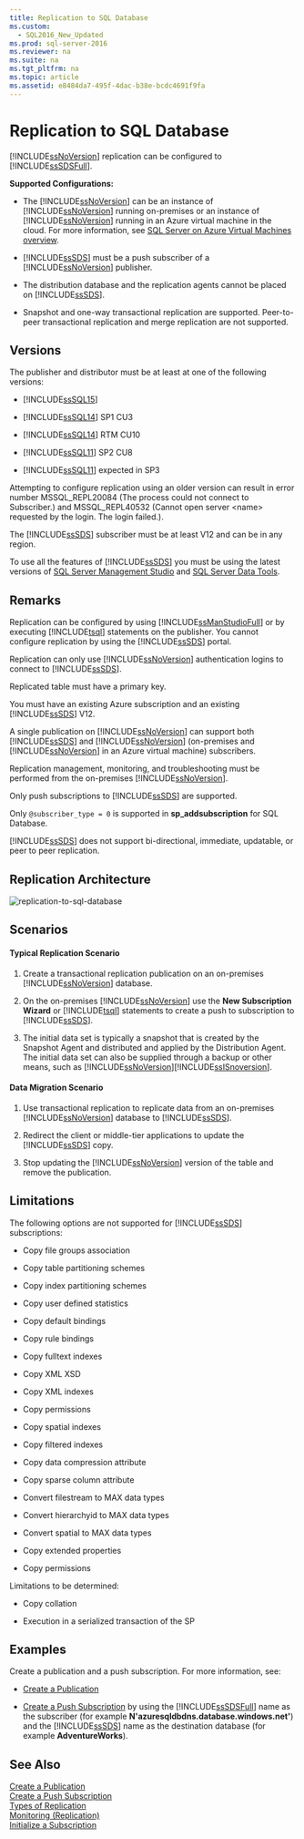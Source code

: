 ```yaml
---
title: Replication to SQL Database
ms.custom: 
  - SQL2016_New_Updated
ms.prod: sql-server-2016
ms.reviewer: na
ms.suite: na
ms.tgt_pltfrm: na
ms.topic: article
ms.assetid: e8484da7-495f-4dac-b38e-bcdc4691f9fa
---
```

# Replication to SQL Database
  [!INCLUDE[ssNoVersion](../../Token\Other/ssNoVersion_md.md)] replication can be configured to [!INCLUDE[ssSDSFull](../../Token\Other/ssSDSfull_md.md)].  
  
 **Supported Configurations:**  
  
-   The [!INCLUDE[ssNoVersion](../../Token\Other/ssNoVersion_md.md)] can be an instance of [!INCLUDE[ssNoVersion](../../Token\Other/ssNoVersion_md.md)] running on\-premises or an instance of [!INCLUDE[ssNoVersion](../../Token\Other/ssNoVersion_md.md)] running in an Azure virtual machine in the cloud. For more information, see [SQL Server on Azure Virtual Machines overview](https://azure.microsoft.com/documentation/articles/virtual-machines-sql-server-infrastructure-services/).  
  
-   [!INCLUDE[ssSDS](../../Token\Other/ssSDS_md.md)] must be a push subscriber of a [!INCLUDE[ssNoVersion](../../Token\Other/ssNoVersion_md.md)] publisher.  
  
-   The distribution database and the replication agents cannot be placed on [!INCLUDE[ssSDS](../../Token\Other/ssSDS_md.md)].  
  
-   Snapshot and one\-way transactional replication are supported. Peer\-to\-peer transactional replication and merge replication are not supported.  
  
## Versions  
 The publisher and distributor must be at least at one of the following versions:  
  
-   [!INCLUDE[ssSQL15](../../Token\Other/ssSQL15_md.md)]  
  
-   [!INCLUDE[ssSQL14](../../Token\Other/ssSQL14_md.md)] SP1 CU3  
  
-   [!INCLUDE[ssSQL14](../../Token\Other/ssSQL14_md.md)] RTM CU10  
  
-   [!INCLUDE[ssSQL11](../../Token\Other/ssSQL11_md.md)] SP2 CU8  
  
-   [!INCLUDE[ssSQL11](../../Token\Other/ssSQL11_md.md)] expected in SP3  
  
 Attempting to configure replication using an older version can result in error number MSSQL\_REPL20084 \(The process could not connect to Subscriber.\) and MSSQL\_REPL40532 \(Cannot open server \<name\> requested by the login. The login failed.\).  
  
 The [!INCLUDE[ssSDS](../../Token\Other/ssSDS_md.md)] subscriber must be at least V12 and can be in any region.  
  
 To use all the features of [!INCLUDE[ssSDS](../../Token\Other/ssSDS_md.md)] you must be using the latest versions of [SQL Server Management Studio](https://msdn.microsoft.com/library/mt238290.aspx) and [SQL Server Data Tools](https://msdn.microsoft.com/library/mt204009.aspx).  
  
## Remarks  
 Replication can be configured by using [!INCLUDE[ssManStudioFull](../../Token\Other/ssManStudioFull_md.md)] or by executing [!INCLUDE[tsql](../../Token\Other/tsql_md.md)] statements on the publisher. You cannot configure replication by using the [!INCLUDE[ssSDS](../../Token\Other/ssSDS_md.md)] portal.  
  
 Replication can only use [!INCLUDE[ssNoVersion](../../Token\Other/ssNoVersion_md.md)] authentication logins to connect to [!INCLUDE[ssSDS](../../Token\Other/ssSDS_md.md)].  
  
 Replicated table must have a primary key.  
  
 You must have an existing Azure subscription and an existing [!INCLUDE[ssSDS](../../Token\Other/ssSDS_md.md)] V12.  
  
 A single publication on [!INCLUDE[ssNoVersion](../../Token\Other/ssNoVersion_md.md)] can support both [!INCLUDE[ssSDS](../../Token\Other/ssSDS_md.md)] and [!INCLUDE[ssNoVersion](../../Token\Other/ssNoVersion_md.md)] \(on\-premises and [!INCLUDE[ssNoVersion](../../Token\Other/ssNoVersion_md.md)] in an Azure virtual machine\) subscribers.  
  
 Replication management, monitoring, and troubleshooting must be performed from the on\-premises [!INCLUDE[ssNoVersion](../../Token\Other/ssNoVersion_md.md)].  
  
 Only push subscriptions to [!INCLUDE[ssSDS](../../Token\Other/ssSDS_md.md)] are supported.  
  
 Only `@subscriber_type = 0` is supported in **sp\_addsubscription** for SQL Database.  
  
 [!INCLUDE[ssSDS](../../Token\Other/ssSDS_md.md)] does not support bi\-directional, immediate, updatable, or peer to peer replication.  
  
## Replication Architecture  
 ![replication-to-sql-database](../../Images\Image\ImageNotContaina/replication-to-sql-database.png "replication-to-sql-database")  
  
## Scenarios  
  
#### Typical Replication Scenario  
  
1.  Create a transactional replication publication on an on\-premises [!INCLUDE[ssNoVersion](../../Token\Other/ssNoVersion_md.md)] database.  
  
2.  On the on\-premises [!INCLUDE[ssNoVersion](../../Token\Other/ssNoVersion_md.md)] use the **New Subscription Wizard** or [!INCLUDE[tsql](../../Token\Other/tsql_md.md)] statements to create a push to subscription to [!INCLUDE[ssSDS](../../Token\Other/ssSDS_md.md)].  
  
3.  The initial data set is typically a snapshot that is created by the Snapshot Agent and distributed and applied by the Distribution Agent. The initial data set can also be supplied through a backup or other means, such as [!INCLUDE[ssNoVersion](../../Token\Other/ssNoVersion_md.md)][!INCLUDE[ssISnoversion](../../Token\Other/ssISnoversion_md.md)].  
  
#### Data Migration Scenario  
  
1.  Use transactional replication to replicate data from an on\-premises [!INCLUDE[ssNoVersion](../../Token\Other/ssNoVersion_md.md)] database to [!INCLUDE[ssSDS](../../Token\Other/ssSDS_md.md)].  
  
2.  Redirect the client or middle\-tier applications to update the [!INCLUDE[ssSDS](../../Token\Other/ssSDS_md.md)] copy.  
  
3.  Stop updating the [!INCLUDE[ssNoVersion](../../Token\Other/ssNoVersion_md.md)] version of the table and remove the publication.  
  
## Limitations  
 The following options are not supported for [!INCLUDE[ssSDS](../../Token\Other/ssSDS_md.md)] subscriptions:  
  
-   Copy file groups association  
  
-   Copy table partitioning schemes  
  
-   Copy index partitioning schemes  
  
-   Copy user defined statistics  
  
-   Copy default bindings  
  
-   Copy rule bindings  
  
-   Copy fulltext indexes  
  
-   Copy XML XSD  
  
-   Copy XML indexes  
  
-   Copy permissions  
  
-   Copy spatial indexes  
  
-   Copy filtered indexes  
  
-   Copy data compression attribute  
  
-   Copy sparse column attribute  
  
-   Convert filestream to MAX data types  
  
-   Convert hierarchyid to MAX data types  
  
-   Convert spatial to MAX data types  
  
-   Copy extended properties  
  
-   Copy permissions  
  
 Limitations to be determined:  
  
-   Copy collation  
  
-   Execution in a serialized transaction of the SP  
  
## Examples  
 Create a publication and a push subscription. For more information, see:  
  
-   [Create a Publication](../../Topics\TopicNameContainA/Create-a-Publication.md)  
  
-   [Create a Push Subscription](../../Topics\TopicNameContainA/Create-a-Push-Subscription.md) by using the [!INCLUDE[ssSDSFull](../../Token\Other/ssSDSfull_md.md)] name as the subscriber \(for example **N'azuresqldbdns.database.windows.net'**\) and the [!INCLUDE[ssSDS](../../Token\Other/ssSDS_md.md)] name as the destination database \(for example **AdventureWorks**\).  
  
## See Also  
 [Create a Publication](../../Topics\TopicNameContainA/Create-a-Publication.md)   
 [Create a Push Subscription](../../Topics\TopicNameContainA/Create-a-Push-Subscription.md)   
 [Types of Replication](../../Topics\TopicNameNotContainA/Types-of-Replication.md)   
 [Monitoring &#40;Replication&#41;](../../Topics\TopicNameNotContainA/Monitoring--Replication-.md)   
 [Initialize a Subscription](../../Topics\TopicNameContainA/Initialize-a-Subscription.md)  
  
  